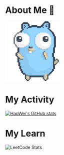 # About Me 👋

![gopher dancing](./dancing-gopher.gif)

# My Activity

[![HaoWei's GitHub stats](https://github-readme-stats.vercel.app/api?username=HaoweiChang&show_icons=true&theme=dracula)](https://github.com/anuraghazra/github-readme-stats)

# My Learn
![LeetCode Stats](https://leetcode.card.workers.dev/Haowei_Chang?theme=unicorn&font=source_code_pro&extension=null)


<!--
**HaoWeiChang/HaoWeiChang** is a ✨ _special_ ✨ repository because its `README.md` (this file) appears on your GitHub profile.

Here are some ideas to get you started:

- 🔭 I’m currently working on ...
- 🌱 I’m currently learning ...
- 👯 I’m looking to collaborate on ...
- 🤔 I’m looking for help with ...
- 💬 Ask me about ...
- 📫 How to reach me: ...
- 😄 Pronouns: ...
- ⚡ Fun fact: ...
-->
